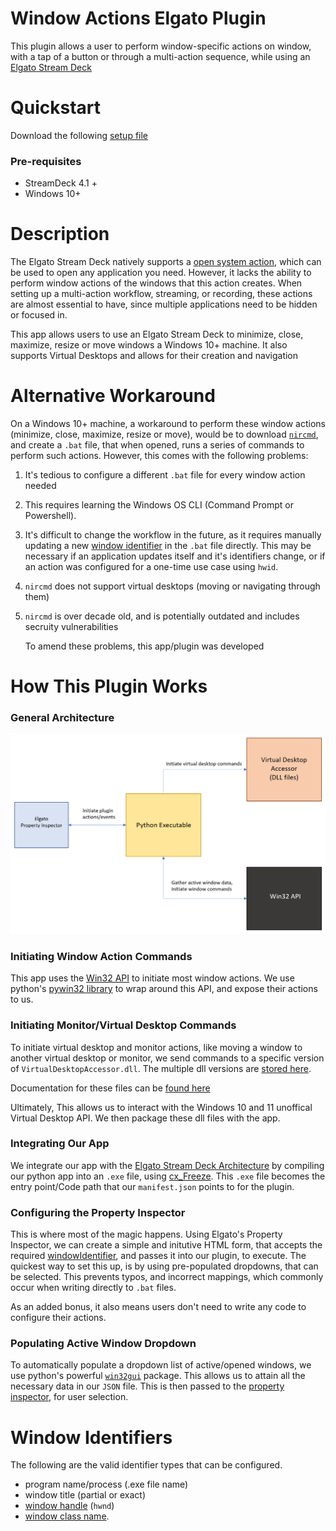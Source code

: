 # Window Actions Elgato Plugin

This plugin allows a user to perform window-specific actions on window, with a tap of a button or through a multi-action sequence, while using an [Elgato Stream Deck](https://www.elgato.com/en/stream-deck)

# Quickstart

Download the following [setup file](https://github.com/aasmal97/Window-Actions/releases/tag/v4.0.0)

### Pre-requisites

- StreamDeck 4.1 +
- Windows 10+

# Description

The Elgato Stream Deck natively supports a [open system action](https://help.elgato.com/hc/en-us/articles/360028234471-Elgato-Stream-Deck-System-Actions-Hotkey-Open-Website-Multimedia-#h_01G93K00TJB5BHV93JTTJ0YV80), which can be used to open any application you need. However, it lacks the ability to perform window actions of the windows that this action creates. When setting up a multi-action workflow, streaming, or recording, these actions are almost essential to have, since multiple applications need to be hidden or focused in.

This app allows users to use an Elgato Stream Deck to minimize, close, maximize, resize or move windows a Windows 10+ machine. It also supports Virtual Desktops and allows for their creation and navigation

# Alternative Workaround

On a Windows 10+ machine, a workaround to perform these window actions (minimize, close, maximize, resize or move), would be to download [`nircmd`](https://www.nirsoft.net/utils/nircmd.html), and create a `.bat` file, that when opened, runs a series of commands to perform such actions. However, this comes with the following problems:

1. It's tedious to configure a different `.bat` file for every window action needed
2. This requires learning the Windows OS CLI (Command Prompt or Powershell).
3. It's difficult to change the workflow in the future, as it requires manually updating a new [window identifier](#window-identifiers) in the `.bat` file directly. This may be necessary if an application updates itself and it's identifiers change, or if an action was configured for a one-time use case using `hwid`.
4. `nircmd` does not support virtual desktops (moving or navigating through them)
5. `nircmd` is over decade old, and is potentially outdated and includes secruity vulnerabilities

   To amend these problems, this app/plugin was developed

# How This Plugin Works

### General Architecture

![alt Window actions General Architecture Layout](./window-actions-architecture.png)

### Initiating Window Action Commands

 This app uses the [Win32 API](https://learn.microsoft.com/en-us/windows/win32/apiindex/windows-api-list) to initiate most window actions. We use python's [pywin32 library](https://pypi.org/project/pywin32/) to wrap around this API, and expose their actions to us. 

### Initiating Monitor/Virtual Desktop Commands

To initiate virtual desktop and monitor actions, like moving a window to another virtual desktop or monitor, we send commands to a specific version of `VirtualDesktopAccessor.dll`. The multiple dll versions are [stored here](./Sources/com.arkyasmal.windowActions.sdPlugin/app/dll). 

Documentation for these files can be [found here](https://github.com/Ciantic/VirtualDesktopAccessor)

Ultimately, This allows us to interact with the Windows 10 and 11 unoffical Virtual Desktop API. We then package these dll files with the app.
### Integrating Our App

We integrate our app with the [Elgato Stream Deck Architecture](https://developer.elgato.com/documentation/stream-deck/sdk/plugin-architecture/) by compiling our python app into an `.exe` file, using [cx_Freeze](https://cx-freeze.readthedocs.io/en/stable/index.html). This `.exe` file becomes the entry point/Code path that our `manifest.json` points to for the plugin.

### Configuring the Property Inspector

This is where most of the magic happens. Using Elgato's Property Inspector, we can create a simple and initutive HTML form, that accepts the required [windowIdentifier](#window-identifiers), and passes it into our plugin, to execute. The quickest way to set this up, is by using pre-populated dropdowns, that can be selected. This prevents typos, and incorrect mappings, which commonly occur when writing directly to `.bat` files.

As an added bonus, it also means users don't need to write any code to configure their actions.

### Populating Active Window Dropdown

To automatically populate a dropdown list of active/opened windows, we use python's powerful [`win32gui`](https://pypi.org/project/win32gui/#description) package. This allows us to attain all the necessary data in our `JSON` file. This is then passed to the [property inspector](#configuring-the-property-inspector), for user selection.

# Window Identifiers

The following are the valid identifier types that can be configured.

- program name/process (.exe file name)
- window title (partial or exact)
- [window handle](https://learn.microsoft.com/en-us/windows/apps/develop/ui-input/retrieve-hwnd) (`hwnd`)
- [window class name](https://learn.microsoft.com/en-us/windows/win32/winmsg/about-window-classes).
